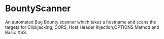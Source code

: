 # BountyScanner

An automated Bug Bounty scanner which takes a hostname and scans the targets for Clickjacking, CORS, Host Header Injection,OPTIONS Method and Basic XSS.
